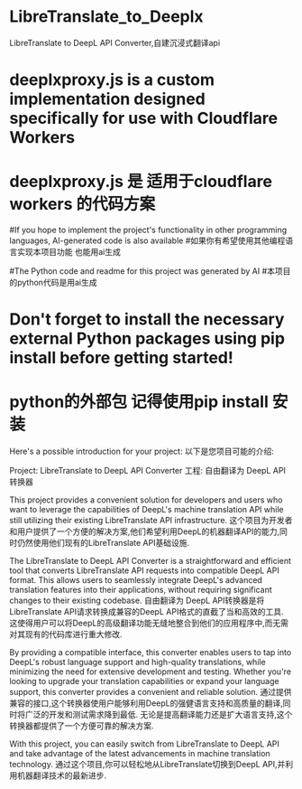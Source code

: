 # LibreTranslate_to_Deeplx
LibreTranslate to DeepL API Converter,自建沉浸式翻译api


# deeplxproxy.js is a custom implementation designed specifically for use with Cloudflare Workers

# deeplxproxy.js 是 适用于cloudflare workers 的代码方案







#If you hope to implement the project's functionality in other programming languages, AI-generated code is also available
#如果你有希望使用其他编程语言实现本项目功能 也能用ai生成


#The Python code and readme for this project was generated by AI
#本项目的python代码是用ai生成

# Don't forget to install the necessary external Python packages using pip install before getting started!
# python的外部包 记得使用pip install 安装


Here's a possible introduction for your project:
以下是您项目可能的介绍:

Project: LibreTranslate to DeepL API Converter
工程: 自由翻译为 DeepL API 转换器

This project provides a convenient solution for developers and users who want to leverage the capabilities of DeepL's machine translation API while still utilizing their existing LibreTranslate API infrastructure.
这个项目为开发者和用户提供了一个方便的解决方案,他们希望利用DeepL的机器翻译API的能力,同时仍然使用他们现有的LibreTranslate API基础设施.

The LibreTranslate to DeepL API Converter is a straightforward and efficient tool that converts LibreTranslate API requests into compatible DeepL API format. This allows users to seamlessly integrate DeepL's advanced translation features into their applications, without requiring significant changes to their existing codebase.
自由翻译为 DeepL API转换器是将LibreTranslate API请求转换成兼容的DeepL API格式的直截了当和高效的工具. 这使得用户可以将DeepL的高级翻译功能无缝地整合到他们的应用程序中,而无需对其现有的代码库进行重大修改.

By providing a compatible interface, this converter enables users to tap into DeepL's robust language support and high-quality translations, while minimizing the need for extensive development and testing. Whether you're looking to upgrade your translation capabilities or expand your language support, this converter provides a convenient and reliable solution.
通过提供兼容的接口,这个转换器使用户能够利用DeepL的强健语言支持和高质量的翻译,同时将广泛的开发和测试需求降到最低. 无论是提高翻译能力还是扩大语言支持,这个转换器都提供了一个方便可靠的解决方案.

With this project, you can easily switch from LibreTranslate to DeepL API and take advantage of the latest advancements in machine translation technology.
通过这个项目,你可以轻松地从LibreTranslate切换到DeepL API,并利用机器翻译技术的最新进步.
